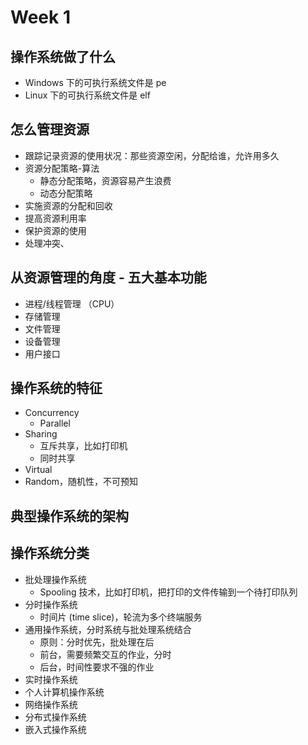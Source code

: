 # Week 1

## 操作系统做了什么
  - Windows 下的可执行系统文件是 pe
  - Linux 下的可执行系统文件是 elf

## 怎么管理资源
  - 跟踪记录资源的使用状况：那些资源空闲，分配给谁，允许用多久
  - 资源分配策略-算法
    - 静态分配策略，资源容易产生浪费
    - 动态分配策略
  - 实施资源的分配和回收
  - 提高资源利用率
  - 保护资源的使用
  - 处理冲突、

## 从资源管理的角度 - 五大基本功能
  - 进程/线程管理 （CPU）
  - 存储管理
  - 文件管理
  - 设备管理
  - 用户接口

## 操作系统的特征
  - Concurrency
    - Parallel
  - Sharing
    - 互斥共享，比如打印机
    - 同时共享
  - Virtual
  - Random，随机性，不可预知

## 典型操作系统的架构

## 操作系统分类
- 批处理操作系统
  - Spooling 技术，比如打印机，把打印的文件传输到一个待打印队列
- 分时操作系统
  - 时间片 (time slice)，轮流为多个终端服务
- 通用操作系统，分时系统与批处理系统结合
  - 原则：分时优先，批处理在后
  - 前台，需要频繁交互的作业，分时
  - 后台，时间性要求不强的作业
- 实时操作系统
- 个人计算机操作系统
- 网络操作系统
- 分布式操作系统
- 嵌入式操作系统